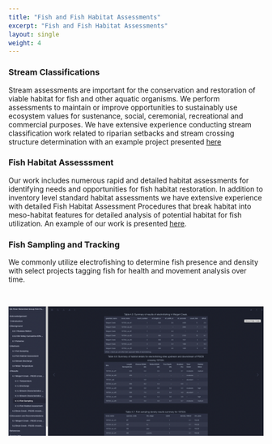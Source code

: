 ```yaml
---
title: "Fish and Fish Habitat Assessments"
excerpt: "Fish and Fish Habitat Assessments"
layout: single
weight: 4
---
```


### Stream Classifications
Stream assessments are important for the conservation and restoration of viable habitat for fish and other aquatic organisms. We perform assessments to maintain or improve opportunities to sustainably use ecosystem values for sustenance, social, ceremonial, recreational and commercial purposes. We have extensive experience conducting stream classification work related to riparian setbacks and stream crossing structure determination with an example project presented [here](https://a100.gov.bc.ca/pub/acat/public/viewReport.do?reportId=62500) 


### Fish Habitat Assesssment
Our work includes numerous rapid and detailed habitat assessments for identifying needs and opportunities for fish habitat restoration.  In addition to inventory level standard habitat assessments we have extensive experience with detailed Fish Habitat Assessment Procedures that break habitat into meso-habitat features for detailed analysis of potential habitat for fish utilization.  An example of our work is presented [here](https://www.newgraphenvironment.com/fish_passage_elk_2022_reporting/results.html#weigert-creek---pscis-crossing-197534).


### Fish Sampling and Tracking
We commonly utilize electrofishing to determine fish presence and density with select projects tagging fish for health and movement analysis over time.  

<br>

![](sampling_results_screenshot.png)


